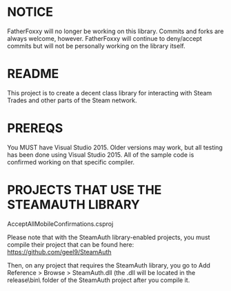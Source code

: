 # NOTICE #
FatherFoxxy will no longer be working on this library. Commits and forks are always welcome, however. FatherFoxxy will continue to deny/accept commits but will not be personally working on the library itself.

# README #
This project is to create a decent class library for interacting with Steam Trades and other parts of the Steam network.

# PREREQS #
You MUST have Visual Studio 2015. Older versions may work, but all testing has been done using Visual Studio 2015. All of the sample code is confirmed working on that specific compiler.

# PROJECTS THAT USE THE STEAMAUTH LIBRARY #
AcceptAllMobileConfirmations.csproj

Please note that with the SteamAuth library-enabled projects, you must compile their project that can be found here: https://github.com/geel9/SteamAuth

Then, on any project that requires the SteamAuth library, you go to Add Reference > Browse > SteamAuth.dll (the .dll will be located in the release\bin\ folder of the SteamAuth project after you compile it.
